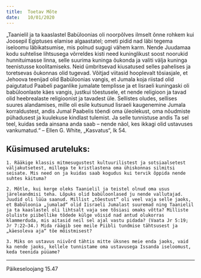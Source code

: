 ```yaml
---
title:  Toetav Mõte
date:   10/01/2020
---
```



„Taanielil ja ta kaaslastel Babüloonias oli noorpõlves ilmselt õnne rohkem kui Joosepil Egiptuses elamise algaastatel; ometi pidid nad läbi tegema iseloomu läbikatsumise, mis polnud sugugi vähem karm. Nende Juudamaa kodu suhtelise lihtsusega võrreldes kisti need kuninglikust soost noorukid hunnituimasse linna, selle suurima kuninga õukonda ja valiti välja kuninga teenistusse koolitamiseks. Neid ümbritsevad kiusatused selles pahelises ja toretsevas õukonnas olid tugevad. Võitjad viitasid hooplevalt tõsiasjale, et Jehoova teenijad olid Babüloonias vangis, et Jumala koja riistad olid paigutatud Paabeli paganlike jumalate templisse ja et Iisraeli kuningaski oli babüloonlaste käes vangis, justkui tõestusele, et nende religioon ja tavad olid heebrealaste religioonist ja tavadest üle. Sellistes oludes, sellises suures alandamises, mille oli esile kutsunud Iisraeli kaugenemine Jumala korraldustest, andis Jumal Paabelis tõendi oma üleolekust, oma nõudmiste pühadusest ja kuulekuse kindlast tulemist. Ja selle tunnistuse andis Ta sel teel, kuidas seda ainsana anda saab – nende näol, kes ikkagi olid ustavuses vankumatud.“ – Ellen G. White, „Kasvatus“, lk 54.

## Küsimused aruteluks:

`1. Rääkige klassis mitmesugustest kultuurilistest ja sotsiaalsetest väljakutsetest, millega te kristlastena oma ühiskonnas silmitsi seisate. Mis need on ja kuidas saab kogudus kui tervik õppida nende suhtes käituma?`

`2. Mõtle, kui kerge oleks Taanielil ja teistel olnud oma usus järeleandmisi teha. Lõpuks olid babüloonlased ju nende vallutajad. Juudid oli lüüa saanud. Millist „tõestust“ oli veel vaja selle jaoks, et Babüloonia „jumalad“ olid Iisraeli Jumalast suuremad ning Taanielil ja ta kaaslastel oli lihtsalt vaja see tõsiasi omaks võtta? Milliste oluliste piibellike tõdede külge võisid nad antud olukorras klammerduda, mis aitasid neil sel ajal vastu pidada? (Vaata Jr 5:19; Jr 7:22–34.) Mida räägib see meile Piibli tundmise tähtsusest ja „käesoleva aja“ tõe mõistmisest?`

`3. Miks on ustavus niivõrd tähtis mitte üksnes meie enda jaoks, vaid ka nende jaoks, kellele tunnistame oma ustavusega Issanda iseloomust, keda teenida püüame?`

---
Päikeseloojang 15.47

